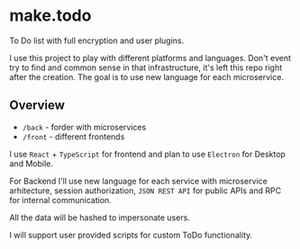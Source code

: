 # make.todo
To Do list with full encryption and user plugins.

I use this project to play with different platforms and languages. Don't event try to find and common sense in that infrastructure, it's left this repo right after the creation.
The goal is to use new language for each microservice.

## Overview

- `/back` - forder with microservices
- `/front` - different frontends

I use `React` + `TypeScript` for frontend and plan to use `Electron` for Desktop and Mobile.

For Backend I'll use new language for each service with microservice arhitecture, session authorization, `JSON REST API` for public APIs and RPC for internal communication.

All the data will be hashed to impersonate users.

I will support user provided scripts for custom ToDo functionality.
